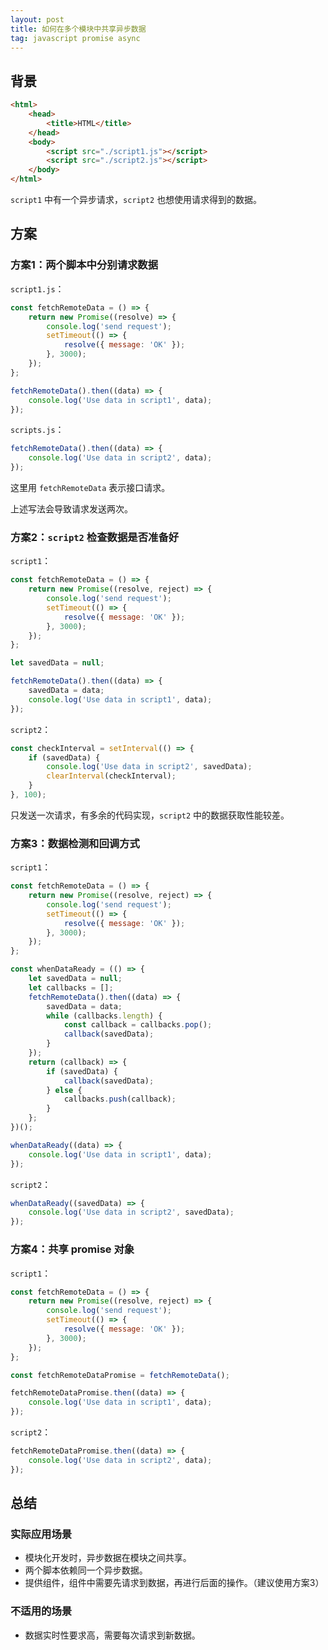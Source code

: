 ```yaml
---
layout: post
title: 如何在多个模块中共享异步数据
tag: javascript promise async
---
```


## 背景

```html
<html>
    <head>
        <title>HTML</title>
    </head>
    <body>
        <script src="./script1.js"></script>
        <script src="./script2.js"></script>
    </body>
</html>
```

`script1` 中有一个异步请求，`script2` 也想使用请求得到的数据。

## 方案

### 方案1：两个脚本中分别请求数据

`script1.js`：

```js
const fetchRemoteData = () => {
    return new Promise((resolve) => {
        console.log('send request');
        setTimeout(() => {
            resolve({ message: 'OK' });
        }, 3000);
    });
};

fetchRemoteData().then((data) => {
    console.log('Use data in script1', data);
});
```

`scripts.js`：

```js
fetchRemoteData().then((data) => {
    console.log('Use data in script2', data);
});
```

这里用 `fetchRemoteData` 表示接口请求。

上述写法会导致请求发送两次。

### 方案2：`script2` 检查数据是否准备好

`script1`：

```js
const fetchRemoteData = () => {
    return new Promise((resolve, reject) => {
        console.log('send request');
        setTimeout(() => {
            resolve({ message: 'OK' });
        }, 3000);
    });
};

let savedData = null;

fetchRemoteData().then((data) => {
    savedData = data;
    console.log('Use data in script1', data);
});
```

`script2`：

```js
const checkInterval = setInterval(() => {
    if (savedData) {
        console.log('Use data in script2', savedData);
        clearInterval(checkInterval);
    }
}, 100);
```

只发送一次请求，有多余的代码实现，`script2` 中的数据获取性能较差。

### 方案3：数据检测和回调方式

`script1`：

```js
const fetchRemoteData = () => {
    return new Promise((resolve, reject) => {
        console.log('send request');
        setTimeout(() => {
            resolve({ message: 'OK' });
        }, 3000);
    });
};

const whenDataReady = (() => {
    let savedData = null;
    let callbacks = [];
    fetchRemoteData().then((data) => {
        savedData = data;
        while (callbacks.length) {
            const callback = callbacks.pop();
            callback(savedData);
        }
    });
    return (callback) => {
        if (savedData) {
            callback(savedData);
        } else {
            callbacks.push(callback);
        }
    };
})();

whenDataReady((data) => {
    console.log('Use data in script1', data);
});
```

`script2`：

```js
whenDataReady((savedData) => {
    console.log('Use data in script2', savedData);
});
```

### 方案4：共享 promise 对象

`script1`：

```js
const fetchRemoteData = () => {
    return new Promise((resolve, reject) => {
        console.log('send request');
        setTimeout(() => {
            resolve({ message: 'OK' });
        }, 3000);
    });
};

const fetchRemoteDataPromise = fetchRemoteData();

fetchRemoteDataPromise.then((data) => {
    console.log('Use data in script1', data);
});
```

`script2`：

```js
fetchRemoteDataPromise.then((data) => {
    console.log('Use data in script2', data);
});
```

## 总结

### 实际应用场景

- 模块化开发时，异步数据在模块之间共享。
- 两个脚本依赖同一个异步数据。
- 提供组件，组件中需要先请求到数据，再进行后面的操作。（建议使用方案3）

### 不适用的场景

- 数据实时性要求高，需要每次请求到新数据。
